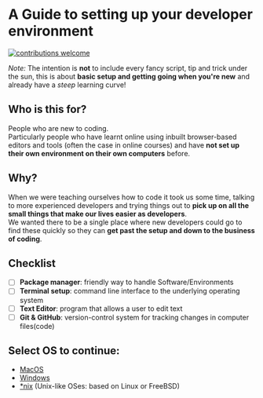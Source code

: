 # A Guide to setting up your developer environment

[![contributions welcome](https://img.shields.io/badge/contributions-welcome-brightgreen.svg?style=flat)](https://github.com/JaipurJS/dev-setup/issues)

_Note:_ The intention is **not** to include every fancy script, tip and trick under the sun, this is about **basic setup and getting going when you're new** and already have a _steep_ learning curve!

## Who is this for?
People who are new to coding.    
Particularly people who have learnt online using inbuilt browser-based editors and tools (often the case in online courses) and have **not set up their own environment on their own computers** before.

## Why?
When we were teaching ourselves how to code it took us some time, talking to more experienced developers and trying things out to **pick up on all the small things that make our lives easier as developers**.   
We wanted there to be a single place where new developers could go to find these quickly so they can **get past the setup and down to the business of coding**.


## Checklist

+ [ ] **Package manager**: friendly way to handle Software/Environments
+ [ ] **Terminal setup**: command line interface to the underlying operating system
+ [ ] **Text Editor**: program that allows a user to edit text
+ [ ] **Git & GitHub**: version-control system for tracking changes in computer files(code)

## Select OS to continue:

* [MacOS](mac.md)
* [Windows](windows.md)
* [*nix](nix.md) (Unix-like OSes: based on Linux or FreeBSD)
